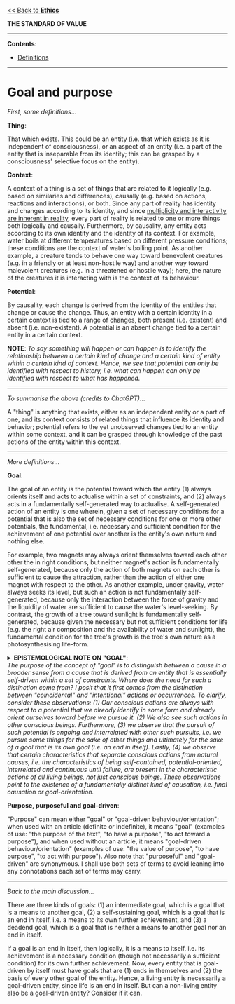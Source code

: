 [<< Back to **Ethics**](https://pranav-gopalkrishna.github.io/philosophy/ethics)

**THE STANDARD OF VALUE**

---

**Contents**:

- [Definitions](#definitions)

---

# Goal and purpose
_First, some definitions_...

**Thing**:

That which exists. This could be an entity (i.e. that which exists as it is independent of consciousness), or an aspect of an entity (i.e. a part of the entity that is inseparable from its identity; this can be grasped by a consciousness' selective focus on the entity).

**Context**:

A context of a thing is a set of things that are related to it logically (e.g. based on similaries and differences), causally (e.g. based on actions, reactions and interactions), or both. Since any part of reality has identity and changes according to its identity, and since [multiplicity and interactivity are inherent in reality](https://pranav-gopalkrishna.github.io/philosophy/metaphysics/key-metaphysical-implications.html#multiplicity-and-interactivity), every part of reality is related to one or more things both logically and causally. Furthermore, by causality, any entity acts according to its own identity and the identity of its context. For example, water boils at different temperatures based on different pressure conditions; these conditions are the context of water's boiling point. As another example, a creature tends to behave one way toward benevolent creatures (e.g. in a friendly or at least non-hostile way) and another way toward malevolent creatures (e.g. in a threatened or hostile way); here, the nature of the creatures it is interacting with is the context of its behaviour.

**Potential**:

By causality, each change is derived from the identity of the entities that change or cause the change. Thus, an entity with a certain identity in a certain context is tied to a range of changes, both present (i.e. existent) and absent (i.e. non-existent). A potential is an absent change tied to a certain entity in a certain context.

**NOTE**: _To say something will happen or can happen is to identify the relationship between a certain kind of change and a certain kind of entity within a certain kind of context. Hence, we see that potential can only be identified with respect to history, i.e. what can happen can only be identified with respect to what has happened._

---

_To summarise the above (credits to ChatGPT)_...

A "thing" is anything that exists, either as an independent entity or a part of one, and its context consists of related things that influence its identity and behavior; potential refers to the yet unobserved changes tied to an entity within some context, and it can be grasped through knowledge of the past actions of the entity within this context.

---

_More definitions_...

**Goal**:

The goal of an entity is the potential toward which the entity (1) always orients itself and acts to actualise within a set of constraints, and (2) always acts in a fundamentally self-generated way to actualise. A self-generated action of an entity is one wherein, given a set of necessary conditions for a potential that is also the set of necessary conditions for one or more other potentials, the fundamental, i.e. necessary and sufficient condition for the achievement of one potential over another is the entity's own nature and nothing else.

For example, two magnets may always orient themselves toward each other other the in right conditions, but neither magnet's action is fundamentally self-generated, because only the action of both magnets on each other is sufficient to cause the attraction, rather than the action of either one magnet with respect to the other. As another example, under gravity, water always seeks its level, but such an action is not fundamentally self-generated, because only the interaction between the force of gravity and the liquidity of water are sufficient to cause the water's level-seeking. By contrast, the growth of a tree toward sunlight is fundamentally self-generated, because given the necessary but not sufficient conditions for life (e.g. the right air composition and the availability of water and sunlight), the fundamental condition for the tree's growth is the tree's own nature as a photosynthesising life-form.

<details>
<summary><b>EPISTEMOLOGICAL NOTE ON "GOAL"</b>:<summary>
<i>The purpose of the concept of "goal" is to distinguish between a cause in a broader sense from a cause that is derived from an entity that is essentially self-driven within a set of constraints. Where does the need for such a distinction come from? I posit that it first comes from the distinction between "coincidental" and "intentional" actions or occurrences. To clarify, consider these observations: (1) Our conscious actions are always with respect to a potential that we already identify in some form and already orient ourselves toward before we pursue it. (2) We also see such actions in other conscious beings. Furthermore, (3) we observe that the pursuit of such potential is ongoing and interrelated with other such pursuits, i.e. we pursue some things for the sake of other things and ultimately for the sake of a goal that is its own goal (i.e. an end in itself). Lastly, (4) we observe that certain characteristics that separate conscious actions from natural causes, i.e. the characteristics of being self-contained, potential-oriented, interrelated and continuous until failure, are present in the characteristic actions of all living beings, not just conscious beings. These observations point to the existence of a fundamentally distinct kind of causation, i.e. final causation or goal-orientation.</i>
</details>

**Purpose, purposeful and goal-driven**:

"Purpose" can mean either "goal" or "goal-driven behaviour/orientation"; when used with an article (definite or indefinite), it means "goal" (examples of use: "the purpose of the text", "to have a purpose", "to act toward a purpose"), and when used without an article, it means "goal-driven behaviour/orientation" (examples of use: "the value of purpose", "to have purpose", "to act with purpose"). Also note that "purposeful" and "goal-driven" are synonymous. I shall use both sets of terms to avoid leaning into any connotations each set of terms may carry.

---

_Back to the main discussion_...

There are three kinds of goals: (1) an intermediate goal, which is a goal that is a means to another goal, (2) a self-sustaining goal, which is a goal that is an end in itself, i.e. a means to its own further achievement, and (3) a deadend goal, which is a goal that is neither a means to another goal nor an end in itself.

If a goal is an end in itself, then logically, it is a means to itself, i.e. its achievement is a necessary condition (though not necessarily a sufficient condition) for its own further achievement. Now, every entity that is goal-driven by itself must have goals that are (1) ends in themselves and (2) the basis of every other goal of the entity. Hence, a living entity is necessarily a goal-driven entity, since life is an end in itself. But can a non-living entity also be a goal-driven entity? Consider if it can.